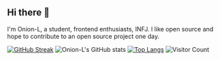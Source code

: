 ## Hi there 👋

I'm Onion-L, a student, frontend enthusiasts, INFJ.
I like open source and hope to contribute to an open source project one day.


[![GitHub Streak](https://github-readme-streak-stats.herokuapp.com?user=Onion-L&theme=dark-minimalist&hide_border=true)](https://git.io/streak-stats)
![Onion-L's GitHub stats](https://github-readme-stats.vercel.app/api?username=Onion-L&show_icons=true&theme=dark-minimalist&hide_border=true)
[![Top Langs](https://github-readme-stats.vercel.app/api/top-langs/?username=Onion-L&hide=css,html&layout=compact)](https://github.com/anuraghazra/github-readme-stats)
![Visitor Count](https://profile-counter.glitch.me/YourGitHubUsername/count.svg)
